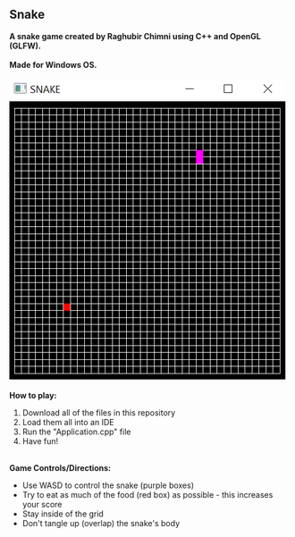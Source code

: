 ## Snake


**A snake game created by Raghubir Chimni using C++ and OpenGL (GLFW).<br /><br />Made for Windows OS.<br /><br />**
![alt text](https://github.com/RaghubirChimni/Snake/blob/master/Snake%20Picture.PNG)
**<br /><br />How to play:** 
1. Download all of the files in this repository
2. Load them all into an IDE
3. Run the "Application.cpp" file
4. Have fun!

**<br />Game Controls/Directions:** 
* Use WASD to control the snake (purple boxes)
* Try to eat as much of the food (red box) as possible - this increases your score
* Stay inside of the grid
* Don't tangle up (overlap) the snake's body
